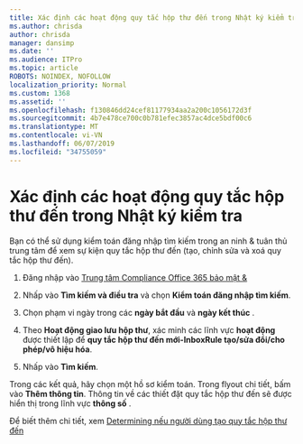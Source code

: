 ```yaml
---
title: Xác định các hoạt động quy tắc hộp thư đến trong Nhật ký kiểm tra
ms.author: chrisda
author: chrisda
manager: dansimp
ms.date: ''
ms.audience: ITPro
ms.topic: article
ROBOTS: NOINDEX, NOFOLLOW
localization_priority: Normal
ms.custom: 1368
ms.assetid: ''
ms.openlocfilehash: f130846dd24cef81177934aa2a200c1056172d3f
ms.sourcegitcommit: 4b7e478ce700c0b781efec3857ac4dce5bdf00c6
ms.translationtype: MT
ms.contentlocale: vi-VN
ms.lasthandoff: 06/07/2019
ms.locfileid: "34755059"
---
```

# <a name="identify-inbox-rule-activity-in-audit-logs"></a>Xác định các hoạt động quy tắc hộp thư đến trong Nhật ký kiểm tra

Bạn có thể sử dụng kiểm toán đăng nhập tìm kiếm trong an ninh & tuân thủ trung tâm để xem sự kiện quy tắc hộp thư đến (tạo, chỉnh sửa và xoá quy tắc hộp thư đến).

1. Đăng nhập vào [Trung tâm Compliance Office 365 bảo mật &](https://protection.office.com/)

2. Nhấp vào **Tìm kiếm và điều tra** và chọn **Kiểm toán đăng nhập tìm kiếm**.

3. Chọn phạm vi ngày trong các **ngày bắt đầu** và **ngày kết thúc** .

4. Theo **Hoạt động giao lưu hộp thư**, xác minh các lĩnh vực **hoạt động** được thiết lập để **quy tắc hộp thư đến mới-InboxRule tạo/sửa đổi/cho phép/vô hiệu hóa**.

5. Nhấp vào **Tìm kiếm**.

Trong các kết quả, hãy chọn một hồ sơ kiểm toán. Trong flyout chi tiết, bấm vào **Thêm thông tin**. Thông tin về các thiết đặt quy tắc hộp thư đến sẽ được hiển thị trong lĩnh vực **thông số** .

Để biết thêm chi tiết, xem [Determining nếu người dùng tạo quy tắc hộp thư đến](https://docs.microsoft.com//office365/securitycompliance/auditing-troubleshooting-scenarios#determining-if-a-user-created-an-inbox-rule)
